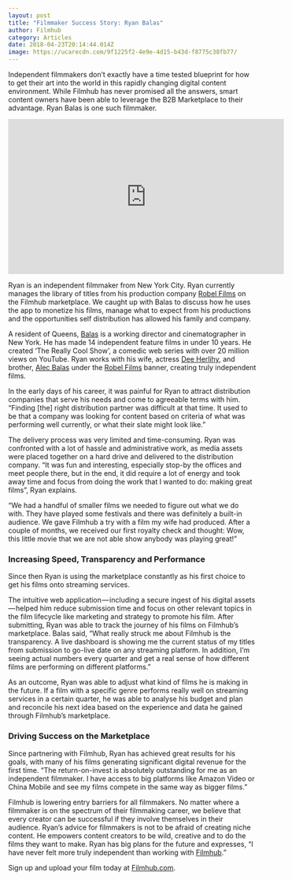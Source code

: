 ```yaml
---
layout: post
title: "Filmmaker Success Story: Ryan Balas"
author: Filmhub
category: Articles
date: 2018-04-23T20:14:44.014Z
image: https://ucarecdn.com/9f1225f2-4e9e-4d15-b43d-f8775c38fb77/
---
```

Independent filmmakers don’t exactly have a time tested blueprint for how to get their art into the world in this rapidly changing digital content environment. While Filmhub has never promised all the answers, smart content owners have been able to leverage the B2B Marketplace to their advantage. Ryan Balas is one such filmmaker.

<iframe width="560" height="315" src="https://www.youtube.com/embed/tZPUpAZS40o" title="YouTube video player" frameborder="0" allow="accelerometer; autoplay; clipboard-write; encrypted-media; gyroscope; picture-in-picture" allowfullscreen></iframe>

Ryan is an independent filmmaker from New York City. Ryan currently manages the library of titles from his production company [Robel Films](http://www.robelfilms.com/) on the Filmhub marketplace. We caught up with Balas to discuss how he uses the app to monetize his films, manage what to expect from his productions and the opportunities self distribution has allowed his family and company.

A resident of Queens, [Balas](http://www.imdb.com/name/nm3065825/?ref_=fn_al_nm_1) is a working director and cinematographer in New York. He has made 14 independent feature films in under 10 years. He created ‘The Really Cool Show’, a comedic web series with over 20 million views on YouTube. Ryan works with his wife, actress [Dee Herlihy](http://www.imdb.com/name/nm3235631/?ref_=fn_al_nm_1), and brother, [Alec Balas](http://www.imdb.com/name/nm6245874/?ref_=nv_sr_1) under the [Robel Films](http://www.robelfilms.com/) banner, creating truly independent films.

In the early days of his career, it was painful for Ryan to attract distribution companies that serve his needs and come to agreeable terms with him. “Finding \[the] right distribution partner was difficult at that time. It used to be that a company was looking for content based on criteria of what was performing well currently, or what their slate might look like.”

The delivery process was very limited and time-consuming. Ryan was confronted with a lot of hassle and administrative work, as media assets were placed together on a hard drive and delivered to the distribution company. “It was fun and interesting, especially stop-by the offices and meet people there, but in the end, it did require a lot of energy and took away time and focus from doing the work that I wanted to do: making great films”, Ryan explains.

“We had a handful of smaller films we needed to figure out what we do with. They have played some festivals and there was definitely a built-in audience. We gave Filmhub a try with a film my wife had produced. After a couple of months, we received our first royalty check and thought: Wow, this little movie that we are not able show anybody was playing great!”

### Increasing Speed, Transparency and Performance

Since then Ryan is using the marketplace constantly as his first choice to get his films onto streaming services.

The intuitive web application — including a secure ingest of his digital assets — helped him reduce submission time and focus on other relevant topics in the film lifecycle like marketing and strategy to promote his film. After submitting, Ryan was able to track the journey of his films on Filmhub’s marketplace. Balas said, “What really struck me about Filmhub is the transparency. A live dashboard is showing me the current status of my titles from submission to go-live date on any streaming platform. In addition, I’m seeing actual numbers every quarter and get a real sense of how different films are performing on different platforms.”

As an outcome, Ryan was able to adjust what kind of films he is making in the future. If a film with a specific genre performs really well on streaming services in a certain quarter, he was able to analyse his budget and plan and reconcile his next idea based on the experience and data he gained through Filmhub’s marketplace.

### Driving Success on the Marketplace

Since partnering with Filmhub, Ryan has achieved great results for his goals, with many of his films generating significant digital revenue for the first time. “The return-on-invest is absolutely outstanding for me as an independent filmmaker. I have access to big platforms like Amazon Video or China Mobile and see my films compete in the same way as bigger films.”

Filmhub is lowering entry barriers for all filmmakers. No matter where a filmmaker is on the spectrum of their filmmaking career, we believe that every creator can be successful if they involve themselves in their audience. Ryan’s advice for filmmakers is not to be afraid of creating niche content. He empowers content creators to be wild, creative and to do the films they want to make. Ryan has big plans for the future and expresses, “I have never felt more truly independent than working with [Filmhub](http://filmhub.com?utm_source=medium&utm_medium=blog&utm_campaign=customer_success_story_ryan_balas).”

Sign up and upload your film today at [Filmhub.com](http://www.filmhub.com).
